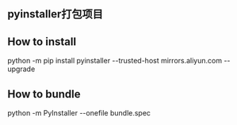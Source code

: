 ## pyinstaller打包项目

## How to install
python -m pip install pyinstaller --trusted-host mirrors.aliyun.com  --upgrade

## How to bundle
python -m PyInstaller --onefile bundle.spec